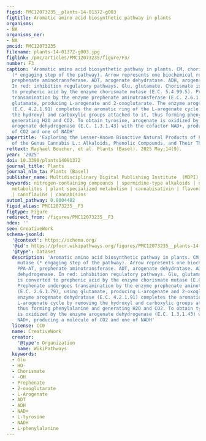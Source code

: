 ```yaml
---
figid: PMC12073235__plants-14-01372-g003
figtitle: Aromatic amino acid biosynthetic pathway in plants
organisms:
- NA
organisms_ner:
- NA
pmcid: PMC12073235
filename: plants-14-01372-g003.jpg
figlink: /pmc/articles/PMC12073235/figure/F3/
number: F3
caption: 'Aromatic amino acid biosynthetic pathway in plants. CM, chorismate mutase
  (* engaging step of the pathway). Arrow represents one biochemical reaction. PPA-AT,
  prephenate aminotransferase. ADT, arogenate dehydratase. ADH, arogenate dehydrogenase.
  In red: inhibition regulatory pathways. Glu, glutamate. Chorismate is converted
  to prephenic acid by the enzyme chorismate mutase (E.C. 5.4.99.5). Prephenate undergoes
  transamination by the enzyme prephenate aminotransferase (E.C. 2.6.1.79), using
  glutamate, producing L-arogenate and 2-oxoglutarate. The enzyme arogenate dehydratase
  (E.C. 4.2.1.91) completes the aromatic ring of the L-arogenate cycle by removing
  the hydroxyl and carboxylic groups attached to it, thus forming phenylalanine and
  generating H2O and CO2. To obtain tyrosine, arogenate is oxidized by the enzyme
  arogenate dehydrogenase (E.C. 1.3.1.43) with the cofactor NAD+, producing a molecule
  of CO2 and one of NADH'
papertitle: 'Exploring the Lesser-Known Bioactive Natural Products of Plant Species
  of the Genus Cannabis L.: Alkaloids, Phenolic Compounds, and Their Therapeutic Potential'
reftext: Raphaël Boucher, et al. Plants (Basel). 2025 May;14(9).
year: '2025'
doi: 10.3390/plants14091372
journal_title: Plants
journal_nlm_ta: Plants (Basel)
publisher_name: Multidisciplinary Digital Publishing Institute  (MDPI)
keywords: nitrogen-containing compounds | spermidine-type alkaloids | non-cannabinoid
  metabolites | plant specialized metabolism | cannabisativin | flavonoids | stilbenes
  | cannflavins | cannabisins
automl_pathway: 0.8004482
figid_alias: PMC12073235__F3
figtype: Figure
redirect_from: /figures/PMC12073235__F3
ndex: ''
seo: CreativeWork
schema-jsonld:
  '@context': https://schema.org/
  '@id': https://pfocr.wikipathways.org/figures/PMC12073235__plants-14-01372-g003.html
  '@type': Dataset
  description: 'Aromatic amino acid biosynthetic pathway in plants. CM, chorismate
    mutase (* engaging step of the pathway). Arrow represents one biochemical reaction.
    PPA-AT, prephenate aminotransferase. ADT, arogenate dehydratase. ADH, arogenate
    dehydrogenase. In red: inhibition regulatory pathways. Glu, glutamate. Chorismate
    is converted to prephenic acid by the enzyme chorismate mutase (E.C. 5.4.99.5).
    Prephenate undergoes transamination by the enzyme prephenate aminotransferase
    (E.C. 2.6.1.79), using glutamate, producing L-arogenate and 2-oxoglutarate. The
    enzyme arogenate dehydratase (E.C. 4.2.1.91) completes the aromatic ring of the
    L-arogenate cycle by removing the hydroxyl and carboxylic groups attached to it,
    thus forming phenylalanine and generating H2O and CO2. To obtain tyrosine, arogenate
    is oxidized by the enzyme arogenate dehydrogenase (E.C. 1.3.1.43) with the cofactor
    NAD+, producing a molecule of CO2 and one of NADH'
  license: CC0
  name: CreativeWork
  creator:
    '@type': Organization
    name: WikiPathways
  keywords:
  - Glu
  - HO-
  - Chorismate
  - -OH
  - Prephenate
  - 2-oxoglutarate
  - L-Arogenate
  - ADT
  - ADH
  - NAD+
  - L-tyrosine
  - NADH
  - L-phenylalanine
---
```

